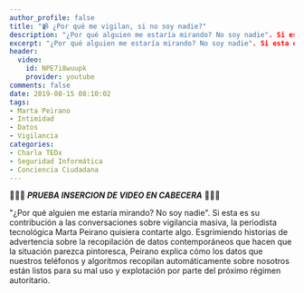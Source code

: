 ```yaml
---
author_profile: false
title: "📹 ¿Por qué me vigilan, si no soy nadie?"
description: "¿Por qué alguien me estaría mirando? No soy nadie". Si esta es su contribución a las conversaciones sobre vigilancia masiva, la periodista tecnológica Marta Peirano.."
excerpt: "¿Por qué alguien me estaría mirando? No soy nadie". Si esta es su contribución a las conversaciones sobre vigilancia masiva, la periodista tecnológica Marta Peirano.."
header:
  video:
    id: NPE7i8wuupk
    provider: youtube
comments: false
date: 2019-08-15 08:10:02
tags:
- Marta Peirano
- Intimidad
- Datos
- Vigilancia
categories:
- Charla TEDx
- Seguridad Informática
- Conciencia Ciudadana
---
```


👷‍♀️🚧 ***PRUEBA INSERCION DE VIDEO EN CABECERA*** 🚧👷‍♀️

"¿Por qué alguien me estaría mirando? No soy nadie". Si esta es su contribución a las conversaciones sobre vigilancia masiva, la periodista tecnológica Marta Peirano quisiera contarte algo. Esgrimiendo historias de advertencia sobre la recopilación de datos contemporáneos que hacen que la situación parezca pintoresca, Peirano explica cómo los datos que nuestros teléfonos y algoritmos recopilan automáticamente sobre nosotros están listos para su mal uso y explotación por parte del próximo régimen autoritario.